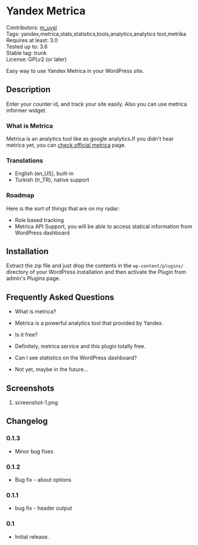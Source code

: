 # Yandex Metrica #

Contributors: [m_uysl](https://github.com/mustafauysal/)  
Tags: yandex,metrica,stats,statistics,tools,analytics,analytics tool,metrika  
Requires at least: 3.0  
Tested up to: 3.6  
Stable tag: trunk  
License: GPLv2 (or later)

Easy way to use Yandex Metrica in your WordPress site. 

## Description ##

Enter your counter id, and track your site easily. Also you can use metrica informer widget.

### What is Metrica ###

Metrica is an analytics tool like as google analytics.If you didn't hear metrica yet, you can [check official metrica](http://metrica.yandex.com/) page.

### Translations ###

* English (en\_US), built-in
* Turkish (tr\_TR), native support

### Roadmap ###

Here is the sort of things that are on my radar:

* Role based tracking
* Metrica API Support, you will be able to access statical information from WordPress dashboard

## Installation ##

Extract the zip file and just drop the contents in the `wp-content/plugins/` directory of your WordPress installation and then activate the Plugin from admin's Plugins page.

## Frequently Asked Questions ##

* What is metrica?
 - Metrica is a powerful analytics tool that provided by Yandex.
* Is it free?
 - Definitely, metrica service and this plugin totally  free.
* Can I see statistics on the WordPress dashboard?
 - Not yet, maybe in the future...
	
## Screenshots ##

1. screenshot-1.png

## Changelog ##

### 0.1.3 ###

 - Minor bug fixes
 
### 0.1.2 ###

 - Bug fix - about options

### 0.1.1 ###

 - bug fix - header output

### 0.1 ###

 - Initial release.